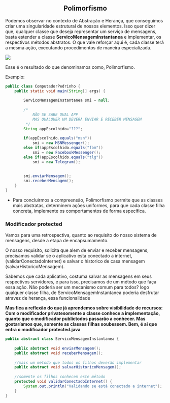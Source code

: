 <div align=center>

## Polimorfismo

</div>

Podemos observar no contexto de Abstração e Herança, que conseguimos criar uma singularidade estrutural de nossos elementos. Isso quer dizer que, qualquer classe que deseja representar um serviço de mensagens, basta estender a classe **ServicoMensagemInstantanea** e implementar, os respectivos métodos abstratos. O que vale reforçar aqui é, cada classe terá a mesma ação, executando procedimentos de maneira especializada.

<img align=center src="https://3025166959-files.gitbook.io/~/files/v0/b/gitbook-x-prod.appspot.com/o/spaces%2FjFR9F4NToQ6FD39fU3wC%2Fuploads%2Fgit-blob-346b134698ce593ffb76f72333bc79bfa04e6199%2Fimage%20(9).png?alt=media">

Esse é o resultado do que denominamos como, Polimorfismo. 

Exemplo: 

~~~java
public class ComputadorPedrinho {
	public static void main(String[] args) {
		
		ServicoMensagemInstantanea smi = null;
		
		/*
		    NÃO SE SABE QUAL APP 
		    MAS QUALQUER UM DEVERÁ ENVIAR E RECEBER MENSAGEM
		 */
		String appEscolhido="???"; 
		
		if(appEscolhido.equals("msn"))
			smi = new MSNMessenger();
		else if(appEscolhido.equals("fbm"))
			smi = new FacebookMessenger();
		else if(appEscolhido.equals("tlg"))
			smi = new Telegram();
		
			
		smi.enviarMensagem();
		smi.receberMensagem();
	}
}
~~~

* Para concluirmos a compreensão, Polimorfismo permite que as classes mais abstratas, determinem ações uniformes, para que cada classe filha concreta, implemente os comportamentos de forma específica.

### Modificador protected 

Vamos para uma retrospectiva, quanto ao requisito do nosso sistema de mensagens, desde a etapa de encapsumamento. 

O nosso requisito, solicita que alem de enviar e receber mensagens, precisamos validar se o aplicativo esta conectado a internet, (validarConectadoInternet) e salvar o historico de casa mensagem (salvarHistoricoMensagem).

Sabemos que cada aplicativo, costuma salvar as mensagens em seus respectivos servidores, e para isso, precisamos de um método que faça essa ação. Não poderia ser um mecanismo comum para todos? logo qualquer classe filha, de ServicoMensagemInstantanea poderia desfrutar atravez de herança, essa funcionalidade 

**Mas fica a reflexão do que já aprendemos sobre visibilidade de recursos: Com o modificador **private**somente a classe conhece a implementação, quanto que o modificador **public**todos passarão a conhecer. Mas gostaríamos que, somente as classes filhas soubessem. Bem, é ai que entra o modificador protected.java**

~~~java
public abstract class ServicoMensagemInstantanea {
	
	public abstract void enviarMensagem();
	public abstract void receberMensagem();
	
	//mais um método que todos os filhos deverão implementar
	public abstract void salvarHistoricoMensagem();
	
	//somente os filhos conhecem este método
	protected void validarConectadoInternet() {
		System.out.println("Validando se está conectado a internet");
	}	
}
~~~